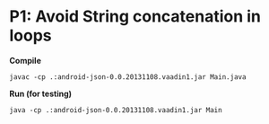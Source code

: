 # P1: Avoid String concatenation in loops

**Compile**

`javac -cp .:android-json-0.0.20131108.vaadin1.jar Main.java`      

**Run (for testing)**

`java -cp .:android-json-0.0.20131108.vaadin1.jar Main`
